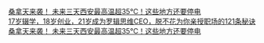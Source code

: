   
[桑拿天来袭！ 未来三天西安最高温超35℃！这些地方还要停电](http://www.dianyue.me/archives/603/rrlb6eh38woblof6/)  
[17岁辍学，18岁创业，21岁成为罗辑思维CEO，脱不花为你亲授职场的121条秘诀](http://www.dianyue.me/archives/042/rrlb6eh38woblof6/)  
[桑拿天来袭！ 未来三天西安最高温超35℃！这些地方还要停电](http://www.dianyue.me/archives/196/ixk4ckeymxx6h0q4/)